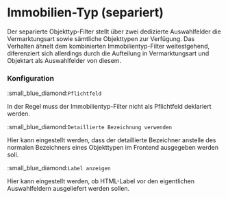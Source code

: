 # Immobilien-Typ (separiert)

Der separierte Objekttyp-Filter stellt über zwei dedizierte Auswahlfelder die Vermarktungsart sowie sämtliche Objekttypen zur Verfügung. Das Verhalten ähnelt dem kombinierten Immobilientyp-Filter weitestgehend, diferenziert sich allerdings durch die Aufteilung in Vermarktungsart und Objektart als Auswahlfelder von diesem.

### Konfiguration

:small\_blue\_diamond:`Pflichtfeld`

In der Regel muss der Immobilientyp-Filter nicht als Pflichtfeld deklariert werden.

:small\_blue\_diamond:`Detaillierte Bezeichnung verwenden`

Hier kann eingestellt werden, dass der detaillierte Bezeichner anstelle des normalen Bezeichners eines Objekttypen im Frontend ausgegeben werden soll.

:small\_blue\_diamond:`Label anzeigen`

Hier kann eingestellt werden, ob HTML-Label vor den eigentlichen Auswahlfeldern ausgeliefert werden sollen.

